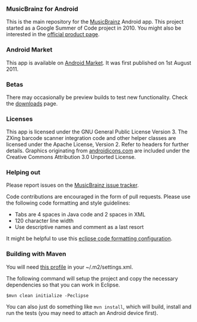 ### MusicBrainz for Android

This is the main repository for the [MusicBrainz](http://www.musicbrainz.org) Android app. This project started as a Google Summer of Code project in 2010. You might also be interested in the [official product page](http://musicbrainz.org/doc/MusicBrainz_for_Android).

### Android Market

This app is available on [Android Market](https://market.android.com/details?id=org.musicbrainz.mobile). It was first published on 1st August 2011.

### Betas

There may occasionally be preview builds to test new functionality. Check the [downloads](https://github.com/jdamcd/musicbrainz-android/downloads) page.

### Licenses

This app is licensed under the GNU General Public License Version 3.
The ZXing barcode scanner integration code and other helper classes are licensed under the Apache License, Version 2.
Refer to headers for further details.
Graphics originating from [androidicons.com](https://www.androidicons.com) are included under the Creative Commons Attribution 3.0 Unported License.

### Helping out

Please report issues on the [MusicBrainz issue tracker](http://tickets.musicbrainz.org/).

Code contributions are encouraged in the form of pull requests. Please use the following code formatting and style guidelines:

* Tabs are 4 spaces in Java code and 2 spaces in XML
* 120 character line width
* Use descriptive names and comment as a last resort

It might be helpful to use this [eclipse code formatting configuration](https://github.com/novoda/public-mvn-repo/blob/master/eclipse/clean_code_formatter_profile.xml).

### Building with Maven

You will need [this profile](https://github.com/novoda/public-mvn-repo/blob/master/poms/settings.xml) in your ~/.m2/settings.xml.

The following command will setup the project and copy the necessary dependencies so that you can work in Eclipse.

    $mvn clean initialize -Peclipse
  
You can also just do something like `mvn install`, which will build, install and run the tests (you may need to attach an Android device first).
  
